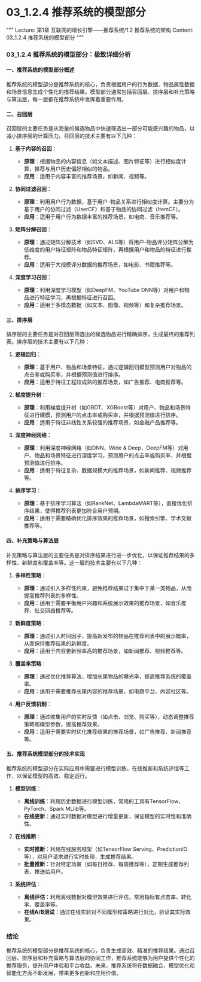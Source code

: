 # 03_1.2.4 推荐系统的模型部分

"""
Lecture: 第1章 互联网的增长引擎——推荐系统/1.2 推荐系统的架构
Content: 03_1.2.4 推荐系统的模型部分
"""

### 03_1.2.4 推荐系统的模型部分：极致详细分析

#### 一、推荐系统的模型部分概述

推荐系统的模型部分是推荐系统的核心，负责根据用户的行为数据、物品属性数据和场景信息生成个性化的推荐结果。模型部分通常包括召回层、排序层和补充策略与算法层，每一层都在推荐系统中发挥着重要作用。

#### 二、召回层

召回层的主要任务是从海量的候选物品中快速筛选出一部分可能感兴趣的物品，以减小排序层的计算压力。召回层的技术主要有以下几种：

1. **基于内容的召回**：
   - **原理**：根据物品的内容信息（如文本描述、图片特征等）进行相似度计算，推荐与用户历史偏好相似的物品。
   - **应用**：适用于内容丰富的推荐场景，如新闻、视频等。

2. **协同过滤召回**：
   - **原理**：利用用户行为数据，基于用户-物品关系进行相似度计算。主要分为基于用户的协同过滤（UserCF）和基于物品的协同过滤（ItemCF）。
   - **应用**：适用于用户行为数据丰富的推荐场景，如电商、音乐推荐等。

3. **矩阵分解召回**：
   - **原理**：通过矩阵分解技术（如SVD、ALS等）将用户-物品评分矩阵分解为低维度的用户特征矩阵和物品特征矩阵，再根据用户和物品的特征进行推荐。
   - **应用**：适用于大规模评分数据的推荐场景，如电影、书籍推荐等。

4. **深度学习召回**：
   - **原理**：利用深度学习模型（如DeepFM、YouTube DNN等）对用户和物品进行特征学习，再根据特征进行召回。
   - **应用**：适用于多模态数据（如文本、图像、视频等）和复杂推荐场景。

#### 三、排序层

排序层的主要任务是对召回层筛选出的候选物品进行精确排序，生成最终的推荐列表。排序层的技术主要有以下几种：

1. **逻辑回归**：
   - **原理**：基于用户、物品和场景特征，通过逻辑回归模型预测用户对物品的点击率或购买率，并根据预测值进行排序。
   - **应用**：适用于特征工程较成熟的推荐场景，如广告推荐、电商推荐等。

2. **梯度提升树**：
   - **原理**：利用梯度提升树（如GBDT、XGBoost等）对用户、物品和场景特征进行建模，预测用户的点击率或购买率，并根据预测值进行排序。
   - **应用**：适用于特征非线性关系较强的推荐场景，如金融产品推荐等。

3. **深度神经网络**：
   - **原理**：利用深度神经网络（如DNN、Wide & Deep、DeepFM等）对用户、物品和场景特征进行深度学习，预测用户的点击率或购买率，并根据预测值进行排序。
   - **应用**：适用于特征复杂、数据规模大的推荐场景，如新闻推荐、视频推荐等。

4. **排序学习**：
   - **原理**：基于排序学习算法（如RankNet、LambdaMART等），直接优化排序结果，使得推荐列表更加符合用户预期。
   - **应用**：适用于需要精确优化排序效果的推荐场景，如搜索引擎、学术文献推荐等。

#### 四、补充策略与算法层

补充策略与算法层的主要任务是对排序结果进行进一步优化，以保证推荐结果的多样性、新鲜度和覆盖率等。这一层的技术主要有以下几种：

1. **多样性策略**：
   - **原理**：通过引入多样性约束，避免推荐结果过于集中于某一类物品，从而提高推荐列表的多样性。
   - **应用**：适用于需要平衡用户兴趣和系统展示效果的推荐场景，如音乐推荐、社交网络推荐等。

2. **新鲜度策略**：
   - **原理**：通过引入时间因子，提高新发布的物品在推荐列表中的展示概率，从而保持推荐结果的新鲜度。
   - **应用**：适用于内容更新频率高的推荐场景，如新闻推荐、视频推荐等。

3. **覆盖率策略**：
   - **原理**：通过优化推荐算法，增加长尾物品的曝光率，提高推荐系统的覆盖率。
   - **应用**：适用于需要推荐长尾内容的推荐场景，如电商平台、内容社区等。

4. **用户反馈机制**：
   - **原理**：通过收集用户的实时反馈（如点击、浏览、购买等），动态调整推荐策略和模型参数，提高推荐效果。
   - **应用**：适用于需要实时优化推荐结果的推荐场景，如广告推荐、新闻推荐等。

#### 五、推荐系统模型部分的技术实现

推荐系统的模型部分在实际应用中需要进行模型训练、在线推断和系统评估等工作，以保证模型的高效、稳定运行。

1. **模型训练**：
   - **离线训练**：利用历史数据进行模型训练，常用的工具有TensorFlow、PyTorch、Spark MLlib等。
   - **在线更新**：通过实时数据对模型进行增量更新，保证模型的实时性和准确性。

2. **在线推断**：
   - **实时推断**：利用在线服务框架（如TensorFlow Serving、PredictionIO等），对用户请求进行实时处理，生成推荐结果。
   - **批量推断**：针对特定场景（如每日推荐、每周推荐等），定期生成推荐列表，推送给用户。

3. **系统评估**：
   - **离线评估**：利用离线数据对模型效果进行评估，常用指标有点击率、转化率、覆盖率等。
   - **在线A/B测试**：通过在线实验对不同模型和策略进行对比，验证其实际效果。

### 结论

推荐系统的模型部分是推荐系统的核心，负责生成高效、精准的推荐结果。通过召回层、排序层和补充策略与算法层的协同工作，推荐系统能够为用户提供个性化的推荐服务，提升用户体验和平台收益。未来，推荐系统将在数据融合、模型优化和智能化方面不断发展，带来更多创新和应用价值。